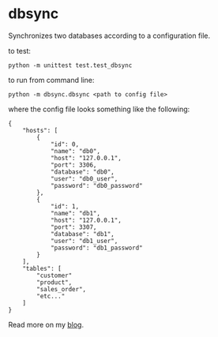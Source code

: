# dbsync

Synchronizes two databases according to a configuration file.

to test:

	python -m unittest test.test_dbsync

to run from command line:

	python -m dbsync.dbsync <path to config file>

where the config file looks something like the following:

	{
		"hosts": [
			{
				"id": 0,
				"name": "db0",
				"host": "127.0.0.1",
				"port": 3306,
				"database": "db0",
				"user": "db0_user",
				"password": "db0_password"
			},
			{
				"id": 1,
				"name": "db1",
				"host": "127.0.0.1",
				"port": 3307,
				"database": "db1",
				"user": "db1_user",
				"password": "db1_password"
			}
		],
		"tables": [
			"customer"
			"product",
			"sales_order",
			"etc..."
		]
	}

Read more on my [blog](https://borland.us/blog/index.php/2021/07/06/dbsync/).
